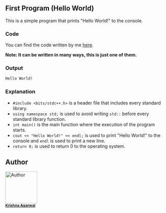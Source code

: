 ## First Program (Hello World)

This is a simple program that prints "Hello World!" to the console.

### Code

You can find the code written by me [here](/First%20Program%20%E2%86%92%20Hello%20World/first_program.cpp).

**Note: It can be written in many ways, this is just one of them.**

### Output

```bash
Hello World!
```

### Explanation

- `#include <bits/stdc++.h>` is a header file that includes every standard library.
- `using namespace std;` is used to avoid writing `std::` before every standard library function.
- `int main()` is the main function where the execution of the program starts.
- `cout << "Hello World!" << endl;` is used to print "Hello World!" to the console and `endl` is used to print a new line.
- `return 0;` is used to return 0 to the operating system.

## Author

<img src="https://github.com/MrKrishnaAgarwal.png" width="100px;" alt="Author"/><br /><sub><b><a href="https://github.com/MrKrishnaAgarwal">Krishna Agarwal</a></b></sub>
